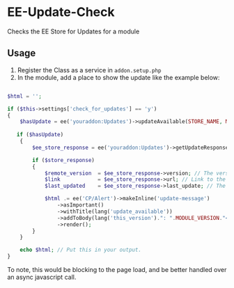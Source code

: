 # EE-Update-Check

Checks the EE Store for Updates for a module

## Usage

1. Register the Class as a service in `addon.setup.php`
2. In the module, add a place to show the update like the example below:

```php

$html = '';

if ($this->settings['check_for_updates'] == 'y')
{
    $hasUpdate = ee('youraddon:Updates')->updateAvailable(STORE_NAME, MODULE_VERSION);
   
   if ($hasUpdate)
    {
        $ee_store_response = ee('youraddon:Updates')->getUpdateResponse(STORE_NAME);

        if ($store_response)
        {
            $remote_version  = $ee_store_response->version; // The version on the add-on store.  Should be the same or higher.
            $link            = $ee_store_response->url; // Link to the EE Addon Store's Module page.
            $last_updated    = $ee_store_response->last_update; // The late update date set in the EE Store's backend.

            $html .= ee('CP/Alert')->makeInline('update-message')
                ->asImportant()
                ->withTitle(lang('update_available'))
                ->addToBody(lang('this_version').": ".MODULE_VERSION."<br />".lang('store').": ".$remote_version.", last updated ".$last_updated.". <br /><a href='".$link."' alt='EE Store Link' target='_new'>Visit the EE Store</a>")
                ->render();
        }
    }

    echo $html; // Put this in your output.
}
```

To note, this would be blocking to the page load, and be better handled over an async javascript call.

